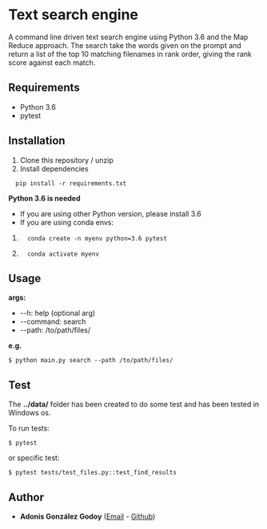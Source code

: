 # Text search engine

A command line driven text search engine using Python 3.6 and the Map Reduce approach.
The search take the words given on the prompt and return a list of the top 10
matching filenames in rank order, giving the rank score against each match.

## Requirements

* Python 3.6
* pytest

## Installation

1. Clone this repository / unzip
2. Install dependencies
 ```
   pip install -r requirements.txt
 ```

**Python 3.6 is needed**

- If you are using other Python version, please install 3.6
- If you are using conda envs:
1)
     ```
       conda create -n myenv python=3.6 pytest
     ```
2)    
     ```
       conda activate myenv
     ```
   
## Usage

**args:**
* --h: help (optional arg)
* --command: search
* --path: /to/path/files/

**e.g.**
```
$ python main.py search --path /to/path/files/
```

## Test

The __../data/__ folder has been created to do some test and has been tested in Windows os.

To run tests:

```
$ pytest
```

or specific test:

```
$ pytest tests/test_files.py::test_find_results
```

## Author

* **Adonis González Godoy** ([Email](adions025@gmail.com) - [Github](https://github.com/adions025))